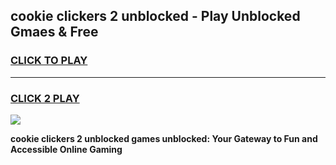 
## cookie clickers 2 unblocked - Play Unblocked Gmaes & Free
<h3>
<a href="https://news.freeplayer.one?title=cookie_clickers_2_unblocked&ref=23F">CLICK TO PLAY</a></h3>
<hr>

<h3>
<a href="https://news.freeplayer.one?title=cookie_clickers_2_unblocked&ref=23F">CLICK 2 PLAY</a>
  
</h3>

<a href="https://news.freeplayer.one?title=cookie_clickers_2_unblocked&ref=23F/"><img src="https://clearcache.store/games.png"></a>


**cookie clickers 2 unblocked games unblocked: Your Gateway to Fun and Accessible Online Gaming**
